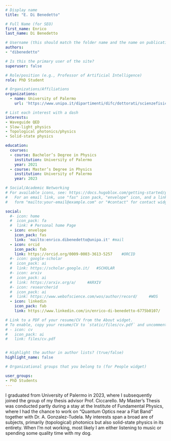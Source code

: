 ```yaml
---
# Display name
title: "E. Di Benedetto"

# Full Name (for SEO)
first_name: Enrico 
last_name: Di Benedetto

# Username (this should match the folder name and the name on publications)
authors:
- "dibenedetto"

# Is this the primary user of the site?
superuser: false

# Role/position (e.g., Professor of Artificial Intelligence)
role: PhD Student

# Organizations/Affiliations
organizations:
  - name: University of Palermo
    url: 'https://www.unipa.it/dipartimenti/difc/dottorati/scienzefisicheechimiche/en/phd-students/'

# List each interest with a dash
interests:
- Waveguide QED
- Slow-light physics
- Topological photonics/physics
- Solid-state physics

education:
  courses:
  - course: Bachelor’s Degree in Physics
    institution: University of Palermo
    year: 2021
  - course: Master’s Degree in Physics
    institution: University of Palermo
    year: 2023

# Social/Academic Networking
# For available icons, see: https://docs.hugoblox.com/getting-started/page-builder/#icons
#   For an email link, use "fas" icon pack, "envelope" icon, and a link in the
#   form "mailto:your-email@example.com" or "#contact" for contact widget.

social:
  #- icon: home
  #  icon_pack: fa
  #  link: # Personal home Page
  - icon: envelope
    icon_pack: fas
    link: 'mailto:enrico.dibenedetto@unipa.it' #mail
  - icon: orcid
    icon_pack: fab
    link: https://orcid.org/0009-0003-3613-5257    #ORCID
  #- icon: google-scholar 
  #  icon_pack: ai
  #  link: https://scholar.google.it/   #SCHOLAR
  #- icon: arxiv
  #  icon_pack: ai
  #  link: https://arxiv.org/a/     #ARXIV
  #- icon: researcherid
  #  icon_pack: ai
  #  link: https://www.webofscience.com/wos/author/record/     #WOS
  - icon: linkedin
    icon_pack: fab
    link: https://www.linkedin.com/in/enrico-di-benedetto-6775b0107/     #LINKEDIN

# Link to a PDF of your resume/CV from the About widget.
# To enable, copy your resume/CV to `static/files/cv.pdf` and uncomment the lines below.
# - icon: cv
#   icon_pack: ai
#   link: files/cv.pdf


# Highlight the author in author lists? (true/false)
highlight_name: false

# Organizational groups that you belong to (for People widget)

user_groups:
- PhD Students
---
```

I graduated from University of Palermo in 2023, where I subsequently joined the group of my thesis advisor Prof. Ciccarello. My Master’s Thesis was conducted partly during a stay at the Institute of Fundamental Physics, where I had the chance to work on “Quantum Optics near a Flat Band” together with Dr. A. Gonzalez-Tudela. My interests span a broad are of subjects, primarily (topological) photonics but also solid-state physics in its entirety. When I’m not working, most likely I am either listening to music or spending some quality time with my dog.
